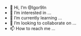 - 👋 Hi, I’m @Igor9In
- 👀 I’m interested in ...
- 🌱 I’m currently learning ...
- 💞️ I’m looking to collaborate on ...
- 📫 How to reach me ...

<!---
Igor9In/Igor9In is a ✨ special ✨ repository because its `README.md` (this file) appears on your GitHub profile.
You can click the Preview link to take a look at your changes.
--->
